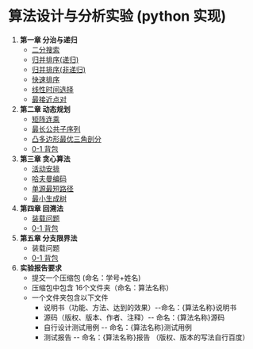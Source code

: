 # 算法设计与分析实验 (python 实现)
1. **第一章 分治与递归**
    - [二分搜索](./chapter1/二分搜索.py)
    - [归并排序(递归)](./chapter1/合并排序.py)
    - [归并排序(非递归)](./chapter1/merge_ort_noRecursion.py)
    - [快速排序](./chapter1/快速排序.py)
    - [线性时间选择](./chapter1/线性时间选择.py)
    - [最接近点对](./chapter1/最接近点对.py)
2. **第二章 动态规划**
    - [矩阵连乘](./chapter2/矩阵连乘.py)
    - [最长公共子序列](./chapter2/最长公共子序列.py)
    - [凸多边形最优三角剖分](./chapter2/凸多边形最优三角剖分.py)
    - [0-1 背包](./chapter2/0-1背包_动态规划.py)
3. **第三章 贪心算法**
    - [活动安排](./chapter3/活动安排.py)
    - [哈夫曼编码](./chapter3/哈夫曼编码.py)
    - [单源最短路径](./chapter3/单源最短路径.py)
    - [最小生成树](./chapter3/最小生成树.py)
4. **第四章 回溯法**
    - [装载问题](./chapter4/装载问题.py)
    - [0-1 背包](./chapter4/0-1背包.py)
5. **第五章 分支限界法**
    - 装载问题
    - [0-1 背包](./chapter5/0-1背包_分支限界法.py)
6. **实验报告要求**
    - 提交一个压缩包 (命名：学号+姓名)
    - 压缩包中包含 16个文件夹（命名：算法名称）
    - 一个文件夹包含以下文件
        - 说明书（功能、方法、达到的效果）--命名：{算法名称}说明书
        - 源码（版权、版本、作者、注释）-- 命名：{算法名称}源码
        - 自行设计测试用例 -- 命名：{算法名称}测试用例
        - 测试报告 -- 命名：{算法名称}报告
    （版权、版本的写法自行百度）
